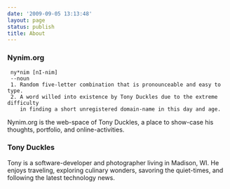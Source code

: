 ```yaml
---
date: '2009-09-05 13:13:48'
layout: page
status: publish
title: About
---
```


### Nynim.org

     ny*nim [nI-nim]
     --noun
     1. Random five-letter combination that is pronounceable and easy to type.
     2. A word willed into existence by Tony Duckles due to the extreme difficulty
        in finding a short unregistered domain-name in this day and age.

Nynim.org is the web-space of Tony Duckles, a place to show-case his thoughts,
portfolio, and online-activities.

### Tony Duckles

Tony is a software-developer and photographer living in Madison, WI. He enjoys
traveling, exploring culinary wonders, savoring the quiet-times, and following
the latest technology news.

